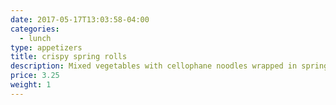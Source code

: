 ```yaml
---
date: 2017-05-17T13:03:58-04:00
categories:
  - lunch
type: appetizers
title: crispy spring rolls
description: Mixed vegetables with cellophane noodles wrapped in spring roll skin served with sweet & sour sauce.
price: 3.25
weight: 1
---
```


